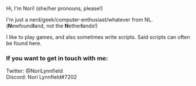 Hi, I'm Nori! (she/her pronouns, please!)

I'm just a nerd/geek/computer-enthusiast/whatever from NL. (**N**ewfound**l**and, not the **N**ether**l**ands!)

I like to play games, and also sometimes write scripts.
Said scripts can often be found here.

### If you want to get in touch with me:
Twitter: @NoriLynnfield  
Discord: Nori Lynnfield#7202

